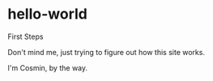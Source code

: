 # hello-world
First Steps

Don't mind me, just trying to figure out how this site works.

I'm Cosmin, by the way.
